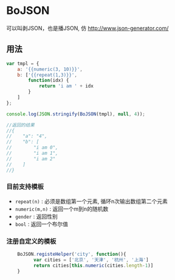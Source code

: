 # BoJSON
可以叫剥JSON，也是播JSON, 仿  http://www.json-generator.com/

## 用法

```javascript
var tmpl = {
    a: '{{numeric(3, 10)}}',
    b: ['{{repeat(1,3)}}',
        function(idx) {
            return 'i am ' + idx
        }
    ]
};

console.log(JSON.stringify(BoJSON(tmpl), null, 4));

//返回的结果
//{
//    "a": "4",
//    "b": [
//        "i am 0",
//        "i am 1",
//        "i am 2"
//    ]
//}
```

### 目前支持模板
* `repeat(n)` :  必须是数组第一个元素, 循环n次输出数组第二个元素
* `numeric(m,n)` :  返回一个m到n的随机数
* `gender` : 返回性别
* `bool` : 返回一个布尔值

### 注册自定义的模板

```javascript
    BoJSON.registeHelper('city', function(){
          var cities = ['北京', '天津', '杭州', '上海']
          return cities[this.numeric(cities.length-1)]
    }
```
